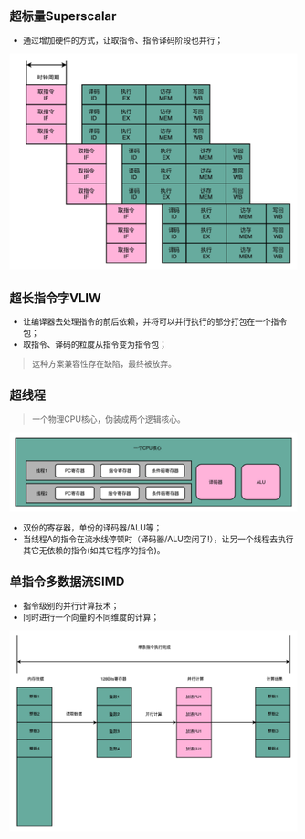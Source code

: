 ## 超标量Superscalar

- 通过增加硬件的方式，让取指令、指令译码阶段也并行；

![image](https://raw.githubusercontent.com/ingangi/blog/master/img/cpu_sscarlar.jpeg)

## 超长指令字VLIW

- 让编译器去处理指令的前后依赖，并将可以并行执行的部分打包在一个指令包；
- 取指令、译码的粒度从指令变为指令包；

> 这种方案兼容性存在缺陷，最终被放弃。

## 超线程

> 一个物理CPU核心，伪装成两个逻辑核心。

![image](https://raw.githubusercontent.com/ingangi/blog/master/img/cpu_mult_thread.jpeg)

- 双份的寄存器，单份的译码器/ALU等；
- 当线程A的指令在流水线停顿时（译码器/ALU空闲了!），让另一个线程去执行其它无依赖的指令(如其它程序的指令)。

## 单指令多数据流SIMD

- 指令级别的并行计算技术；
- 同时进行一个向量的不同维度的计算；

![image](https://raw.githubusercontent.com/ingangi/blog/master/img/cpu_simd.jpeg)